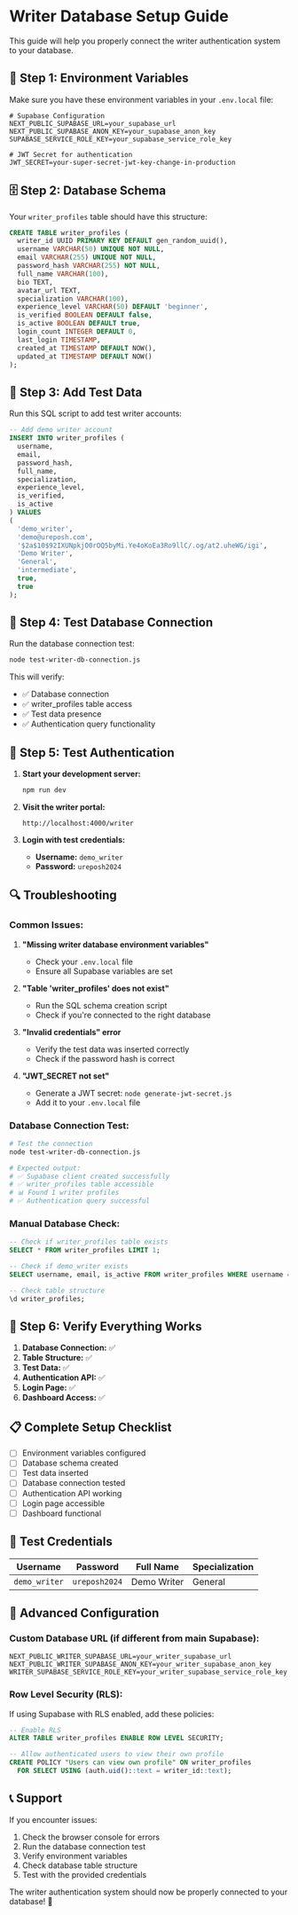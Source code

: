 # Writer Database Setup Guide

This guide will help you properly connect the writer authentication system to your database.

## 🔧 **Step 1: Environment Variables**

Make sure you have these environment variables in your `.env.local` file:

```env
# Supabase Configuration
NEXT_PUBLIC_SUPABASE_URL=your_supabase_url
NEXT_PUBLIC_SUPABASE_ANON_KEY=your_supabase_anon_key
SUPABASE_SERVICE_ROLE_KEY=your_supabase_service_role_key

# JWT Secret for authentication
JWT_SECRET=your-super-secret-jwt-key-change-in-production
```

## 🗄️ **Step 2: Database Schema**

Your `writer_profiles` table should have this structure:

```sql
CREATE TABLE writer_profiles (
  writer_id UUID PRIMARY KEY DEFAULT gen_random_uuid(),
  username VARCHAR(50) UNIQUE NOT NULL,
  email VARCHAR(255) UNIQUE NOT NULL,
  password_hash VARCHAR(255) NOT NULL,
  full_name VARCHAR(100),
  bio TEXT,
  avatar_url TEXT,
  specialization VARCHAR(100),
  experience_level VARCHAR(50) DEFAULT 'beginner',
  is_verified BOOLEAN DEFAULT false,
  is_active BOOLEAN DEFAULT true,
  login_count INTEGER DEFAULT 0,
  last_login TIMESTAMP,
  created_at TIMESTAMP DEFAULT NOW(),
  updated_at TIMESTAMP DEFAULT NOW()
);
```

## 📝 **Step 3: Add Test Data**

Run this SQL script to add test writer accounts:

```sql
-- Add demo writer account
INSERT INTO writer_profiles (
  username, 
  email, 
  password_hash, 
  full_name, 
  specialization, 
  experience_level, 
  is_verified, 
  is_active
) VALUES 
(
  'demo_writer', 
  'demo@ureposh.com', 
  '$2a$10$92IXUNpkjO0rOQ5byMi.Ye4oKoEa3Ro9llC/.og/at2.uheWG/igi', 
  'Demo Writer', 
  'General', 
  'intermediate', 
  true, 
  true
);
```

## 🧪 **Step 4: Test Database Connection**

Run the database connection test:

```bash
node test-writer-db-connection.js
```

This will verify:
- ✅ Database connection
- ✅ writer_profiles table access
- ✅ Test data presence
- ✅ Authentication query functionality

## 🔐 **Step 5: Test Authentication**

1. **Start your development server:**
   ```bash
   npm run dev
   ```

2. **Visit the writer portal:**
   ```
   http://localhost:4000/writer
   ```

3. **Login with test credentials:**
   - **Username:** `demo_writer`
   - **Password:** `ureposh2024`

## 🔍 **Troubleshooting**

### **Common Issues:**

1. **"Missing writer database environment variables"**
   - Check your `.env.local` file
   - Ensure all Supabase variables are set

2. **"Table 'writer_profiles' does not exist"**
   - Run the SQL schema creation script
   - Check if you're connected to the right database

3. **"Invalid credentials" error**
   - Verify the test data was inserted correctly
   - Check if the password hash is correct

4. **"JWT_SECRET not set"**
   - Generate a JWT secret: `node generate-jwt-secret.js`
   - Add it to your `.env.local` file

### **Database Connection Test:**

```bash
# Test the connection
node test-writer-db-connection.js

# Expected output:
# ✅ Supabase client created successfully
# ✅ writer_profiles table accessible
# 📊 Found 1 writer profiles
# ✅ Authentication query successful
```

### **Manual Database Check:**

```sql
-- Check if writer_profiles table exists
SELECT * FROM writer_profiles LIMIT 1;

-- Check if demo_writer exists
SELECT username, email, is_active FROM writer_profiles WHERE username = 'demo_writer';

-- Check table structure
\d writer_profiles;
```

## 🚀 **Step 6: Verify Everything Works**

1. **Database Connection:** ✅
2. **Table Structure:** ✅
3. **Test Data:** ✅
4. **Authentication API:** ✅
5. **Login Page:** ✅
6. **Dashboard Access:** ✅

## 📋 **Complete Setup Checklist**

- [ ] Environment variables configured
- [ ] Database schema created
- [ ] Test data inserted
- [ ] Database connection tested
- [ ] Authentication API working
- [ ] Login page accessible
- [ ] Dashboard functional

## 🎯 **Test Credentials**

| Username | Password | Full Name | Specialization |
|----------|----------|-----------|----------------|
| `demo_writer` | `ureposh2024` | Demo Writer | General |

## 🔧 **Advanced Configuration**

### **Custom Database URL (if different from main Supabase):**

```env
NEXT_PUBLIC_WRITER_SUPABASE_URL=your_writer_supabase_url
NEXT_PUBLIC_WRITER_SUPABASE_ANON_KEY=your_writer_supabase_anon_key
WRITER_SUPABASE_SERVICE_ROLE_KEY=your_writer_supabase_service_role_key
```

### **Row Level Security (RLS):**

If using Supabase with RLS enabled, add these policies:

```sql
-- Enable RLS
ALTER TABLE writer_profiles ENABLE ROW LEVEL SECURITY;

-- Allow authenticated users to view their own profile
CREATE POLICY "Users can view own profile" ON writer_profiles
  FOR SELECT USING (auth.uid()::text = writer_id::text);
```

## 📞 **Support**

If you encounter issues:

1. Check the browser console for errors
2. Run the database connection test
3. Verify environment variables
4. Check database table structure
5. Test with the provided credentials

The writer authentication system should now be properly connected to your database! 🎉 